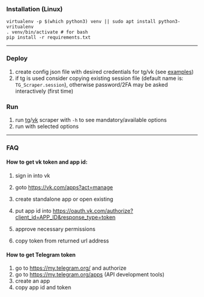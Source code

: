 ### Installation (Linux)
    virtualenv -p $(which python3) venv || sudo apt install python3-vritualenv
    . venv/bin/activate # for bash
    pip install -r requirements.txt

---
### Deploy
1. create config json file with desired credentials for tg/vk (see [examples](example)) 
1. if tg is used consider copying existing session file
(default name is: `TG_Scraper.session`), otherwise password/2FA may be asked interactively (first time)

### Run 
1. run [tg](scrape_tg.py)/[vk](scrape_vk.py) scraper with `-h` to see mandatory/available options
1. run with selected options

---
### FAQ
#### How to get vk token and app id:
1. sign in into vk
1. goto https://vk.com/apps?act=manage 
1. create standalone app or open existing

1. put app id into https://oauth.vk.com/authorize?client_id=APP_ID&response_type=token
1. approve necessary permissions 
1. copy token from returned url address

#### How to get Telegram token 
1. go to https://my.telegram.org/ and authorize 
2. go to https://my.telegram.org/apps (API development tools) 
3. create an app
4. copy app id and token

